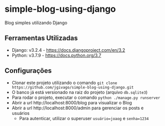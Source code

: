 # simple-blog-using-django

Blog simples utilizando Django

## **Ferramentas Utilizadas**

- Django: v3.2.4 - https://docs.djangoproject.com/en/3.2
- Python: v3.7.9 - https://docs.python.org/3.7

## **Configurações**

- Clonar este projeto utilizando o comando `git clone https://github.com/jgivago/simple-blog-using-django.git`
- O banco já está versionado na raiz do projeto (arquivo `db.sqlite3`)
- Para rodar o projeto, executar o comando `python ./manage.py runserver`
- Abrir a url http://localhost:8000/blog para visualizar o Blog
- Abrir a url http://localhost:8000/admin para gerenciar os posts e usuários
    - Para autenticar, utilizar o superuser `usuário=joaog` e  `senha=1234`

